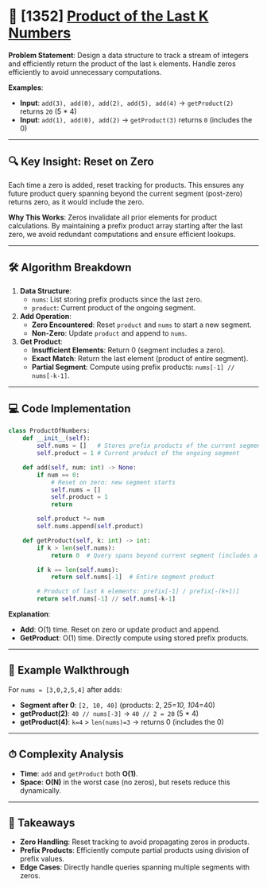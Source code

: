 # 🚀 [1352] [Product of the Last K Numbers](../medium/1352.py)

**Problem Statement**: Design a data structure to track a stream of integers and efficiently return the product of the last `k` elements. Handle zeros efficiently to avoid unnecessary computations.

**Examples**:

-   **Input**: `add(3), add(0), add(2), add(5), add(4)` → `getProduct(2)` returns `20` (5 \* 4)
-   **Input**: `add(1), add(0), add(2)` → `getProduct(3)` returns `0` (includes the 0)

---

## 🔍 **Key Insight: Reset on Zero**

Each time a zero is added, reset tracking for products. This ensures any future product query spanning beyond the current segment (post-zero) returns zero, as it would include the zero.

**Why This Works**: Zeros invalidate all prior elements for product calculations. By maintaining a prefix product array starting after the last zero, we avoid redundant computations and ensure efficient lookups.

---

## 🛠 **Algorithm Breakdown**

1. **Data Structure**:
    - `nums`: List storing prefix products since the last zero.
    - `product`: Current product of the ongoing segment.
2. **Add Operation**:
    - **Zero Encountered**: Reset `product` and `nums` to start a new segment.
    - **Non-Zero**: Update `product` and append to `nums`.
3. **Get Product**:
    - **Insufficient Elements**: Return 0 (segment includes a zero).
    - **Exact Match**: Return the last element (product of entire segment).
    - **Partial Segment**: Compute using prefix products: `nums[-1] // nums[-k-1]`.

---

## 💻 **Code Implementation**

```python
class ProductOfNumbers:
    def __init__(self):
        self.nums = []   # Stores prefix products of the current segment (after last zero)
        self.product = 1 # Current product of the ongoing segment

    def add(self, num: int) -> None:
        if num == 0:
            # Reset on zero: new segment starts
            self.nums = []
            self.product = 1
            return

        self.product *= num
        self.nums.append(self.product)

    def getProduct(self, k: int) -> int:
        if k > len(self.nums):
            return 0  # Query spans beyond current segment (includes a zero)

        if k == len(self.nums):
            return self.nums[-1]  # Entire segment product

        # Product of last k elements: prefix[-1] / prefix[-(k+1)]
        return self.nums[-1] // self.nums[-k-1]
```

**Explanation**:

-   **Add**: O(1) time. Reset on zero or update product and append.
-   **GetProduct**: O(1) time. Directly compute using stored prefix products.

---

## 🧩 **Example Walkthrough**

For `nums = [3,0,2,5,4]` after adds:

-   **Segment after 0**: `[2, 10, 40]` (products: 2, 2*5=10, 10*4=40)
-   **getProduct(2)**: `40 // nums[-3]` → `40 // 2 = 20` (5 \* 4)
-   **getProduct(4)**: `k=4` > `len(nums)=3` → returns 0 (includes the 0)

---

## ⏱ **Complexity Analysis**

-   **Time**: `add` and `getProduct` both **O(1)**.
-   **Space**: **O(N)** in the worst case (no zeros), but resets reduce this dynamically.

---

## 🎯 **Takeaways**

-   **Zero Handling**: Reset tracking to avoid propagating zeros in products.
-   **Prefix Products**: Efficiently compute partial products using division of prefix values.
-   **Edge Cases**: Directly handle queries spanning multiple segments with zeros.

